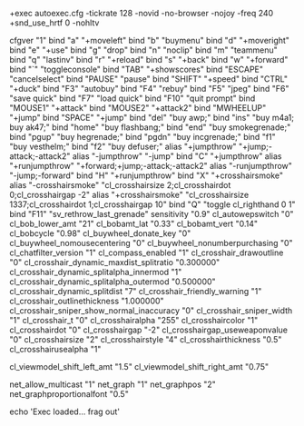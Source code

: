 +exec autoexec.cfg -tickrate 128 -novid -no-browser -nojoy -freq 240 +snd_use_hrtf 0 -nohltv

cfgver "1"
bind "a" "+moveleft"
bind "b" "buymenu"
bind "d" "+moveright"
bind "e" "+use"
bind "g" "drop"
bind "n" "noclip"
bind "m" "teammenu"
bind "q" "lastinv"
bind "r" "+reload"
bind "s" "+back"
bind "w" "+forward"
bind "`" "toggleconsole"
bind "TAB" "+showscores"
bind "ESCAPE" "cancelselect"
bind "PAUSE" "pause"
bind "SHIFT" "+speed"
bind "CTRL" "+duck"
bind "F3" "autobuy"
bind "F4" "rebuy"
bind "F5" "jpeg"
bind "F6" "save quick"
bind "F7" "load quick"
bind "F10" "quit prompt"
bind "MOUSE1" "+attack"
bind "MOUSE2" "+attack2"
bind "MWHEELUP" "+jump"
bind "SPACE" "+jump"
bind "del" "buy awp;"
bind "ins" "buy m4a1; buy ak47;"
bind "home" "buy flashbang;"
bind "end" "buy smokegrenade;"
bind "pgup" "buy hegrenade;"
bind "pgdn" "buy incgrenade;"
bind "f1" "buy vesthelm;"
bind "f2" "buy defuser;"
alias "+jumpthrow" "+jump;-attack;-attack2"
alias "-jumpthrow" "-jump"
bind "C" "+jumpthrow"
alias "+runjumpthrow" "+forward;+jump;-attack;-attack2"
alias "-runjumpthrow" "-jump;-forward"
bind "H" "+runjumpthrow"
bind "X" "+crosshairsmoke"
alias "-crosshairsmoke" "cl_crosshairsize 2;cl_crosshairdot 0;cl_crosshairgap -2"
alias "+crosshairsmoke" "cl_crosshairsize 1337;cl_crosshairdot 1;cl_crosshairgap 10"
bind "Q" "toggle cl_righthand 0 1"
bind "F11" "sv_rethrow_last_grenade"
sensitivity "0.9"
cl_autowepswitch "0"
cl_bob_lower_amt "21"
cl_bobamt_lat "0.33"
cl_bobamt_vert "0.14"
cl_bobcycle "0.98"
cl_buywheel_donate_key "0"
cl_buywheel_nomousecentering "0"
cl_buywheel_nonumberpurchasing "0"
cl_chatfilter_version "1"
cl_compass_enabled "1"
cl_crosshair_drawoutline "0"
cl_crosshair_dynamic_maxdist_splitratio "0.300000"
cl_crosshair_dynamic_splitalpha_innermod "1"
cl_crosshair_dynamic_splitalpha_outermod "0.500000"
cl_crosshair_dynamic_splitdist "7"
cl_crosshair_friendly_warning "1"
cl_crosshair_outlinethickness "1.000000"
cl_crosshair_sniper_show_normal_inaccuracy "0"
cl_crosshair_sniper_width "1"
cl_crosshair_t "0"
cl_crosshairalpha "255"
cl_crosshaircolor "1"
cl_crosshairdot "0"
cl_crosshairgap "-2"
cl_crosshairgap_useweaponvalue "0"
cl_crosshairsize "2"
cl_crosshairstyle "4"
cl_crosshairthickness "0.5"
cl_crosshairusealpha "1"



cl_viewmodel_shift_left_amt "1.5"
cl_viewmodel_shift_right_amt "0.75"


net_allow_multicast "1"
net_graph "1"
net_graphpos "2"
net_graphproportionalfont "0.5"


echo 'Exec loaded... frag out'
